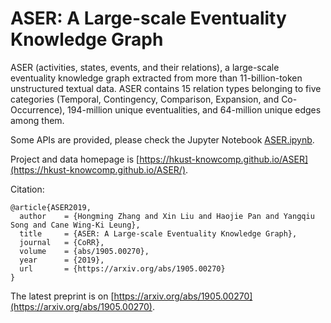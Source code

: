 # ASER: A Large-scale Eventuality Knowledge Graph

ASER (activities, states, events, and their relations), a large-scale eventuality knowledge graph extracted from more than 11-billion-token unstructured textual data. ASER contains 15 relation types belonging to five categories (Temporal, Contingency, Comparison, Expansion, and Co-Occurrence), 194-million unique eventualities, and 64-million unique edges among them.

Some APIs are provided, please check the Jupyter Notebook [ASER.ipynb](ASER.ipynb).

Project and data homepage is [https://hkust-knowcomp.github.io/ASER](https://hkust-knowcomp.github.io/ASER/).

Citation:

    @article{ASER2019,
      author    = {Hongming Zhang and Xin Liu and Haojie Pan and Yangqiu Song and Cane Wing-Ki Leung},
      title     = {ASER: A Large-scale Eventuality Knowledge Graph},
      journal   = {CoRR},
      volume    = {abs/1905.00270},
      year      = {2019},
      url       = {https://arxiv.org/abs/1905.00270}
    }

The latest preprint is on [https://arxiv.org/abs/1905.00270](https://arxiv.org/abs/1905.00270).
